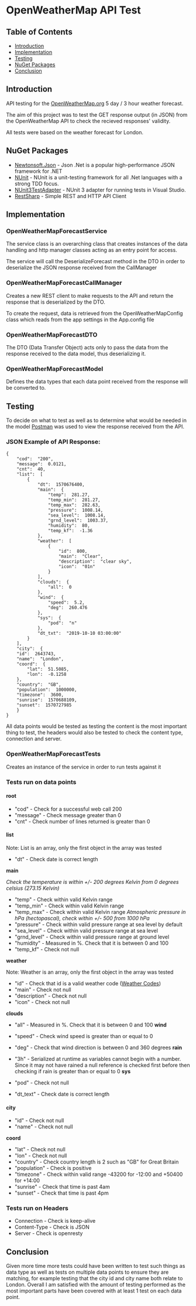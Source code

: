 # OpenWeatherMap API Test
## Table of Contents
* [Introduction](#introduction)
* [Implementation](#implementation)
* [Testing](#testing)
* [NuGet Packages](#nuget-packages)
* [Conclusion](#conclusion)
## Introduction
API testing for the [OpenWeatherMap.org](https://openweathermap.org/api) 5 day / 3 hour weather forecast. 

The aim of this project was to test the GET response output (in JSON) from the OpenWeatherMap API to check the recieved responses' validity. 

All tests were based on the weather forecast for London.
## NuGet Packages

 - [Newtonsoft.Json](https://www.nuget.org/packages/Newtonsoft.Json/) - Json .Net is a popular high-performance JSON framework for .NET
 - [NUnit](https://www.nuget.org/packages/NUnit/) - NUnit is a unit-testing framework for all .Net languages with a strong TDD focus.
 - [NUnit3TestAdapter](https://www.nuget.org/packages/NUnit3TestAdapter/) - NUnit 3 adapter for running tests in Visual Studio.
 - [RestSharp](https://www.nuget.org/packages/RestSharp/) - Simple REST and HTTP API Client

## Implementation
### OpenWeatherMapForecastService
The service class is an overarching class that creates instances of the data handling and http manager classes acting as an entry point for access.

The service will call the DeserializeForecast method in the DTO in order to deserialize the JSON response received from the CallManager 
### OpenWeatherMapForecastCallManager
Creates a new REST client to make requests to the API and return the response that is deserialized by the DTO.

To create the request, data is retrieved from the OpenWeatherMapConfig class which reads from the app settings in the App.config file
### OpenWeatherMapForecastDTO
The DTO (Data Transfer Object) acts only to pass the data from the response received to the data model, thus deserializing it.
### OpenWeatherMapForecastModel
Defines the data types that each data point received from the response will be converted to.
## Testing
To decide on what to test as well as to determine what would be needed in the model [Postman](https://www.getpostman.com/) was used to view the response received from the API.
### JSON Example of API Response:

    {
        "cod":  "200",        
        "message":  0.0121,        
        "cnt":  40,        
        "list":  [        
	        {        
		        "dt":  1570676400,       
		        "main":  {        
			        "temp":  281.27,        
			        "temp_min":  281.27,        
			        "temp_max":  282.63,        
			        "pressure":  1008.14,        
			        "sea_level":  1008.14,        
			        "grnd_level":  1003.37,        
			        "humidity":  80,        
			        "temp_kf":  -1.36        
			    },        
		        "weather":  [       
			        {        
				        "id":  800,        
				        "main":  "Clear",        
				        "description":  "clear sky",        
				        "icon":  "01n"        
			        }        
		        ],        
		        "clouds":  {        
			        "all":  0        
		        },        
		        "wind":  {        
			        "speed":  5.2,        
			        "deg":  260.476        
		        },        
		        "sys":  {        
			        "pod":  "n"        
		        },        
    			"dt_txt":  "2019-10-10 03:00:00"
	    	}
    	],
    	"city":  {    
	    "id":  2643743,    
	    "name":  "London",    
	    "coord":  {    
		    "lat":  51.5085,    
		    "lon":  -0.1258    
	    },    
	    "country":  "GB",    
	    "population":  1000000,    
	    "timezone":  3600,    
	    "sunrise":  1570688109,    
	    "sunset":  1570727985    
	    }    
	}
All data points would be tested as testing the content is the most important thing to test, the headers would also be tested to check the content type, connection and server.
### OpenWeatherMapForecastTests
Creates an instance of the service in order to run tests against it
### Tests run on data points
#### root
 - "cod" - Check for a successful web call 200
 - "message" - Check message greater than 0
 - "cnt" - Check number of lines returned is greater than 0

#### list
 Note: List is an array, only the first object in the array was tested
 - "dt" - Check date is correct length
 
**main**

*Check the temperature is within +/- 200 degrees Kelvin from 0 degrees celsius (273.15 Kelvin)*
 - "temp" - Check within valid Kelvin range
 - "temp_min" - Check within valid Kelvin range
 - "temp_max" - Check within valid Kelvin range
*Atmospheric pressure in hPa (hectopascal), check within +/- 500 from 1000 hPa*
 - "pressure" - Check within valid pressure range at sea level by default
 - "sea_level" - Check within valid pressure range at sea level
 - "grnd_level" - Check within valid pressure range at ground level
 - "humidity" - Measured in %. Check that it is between 0 and 100
 - "temp_kf" - Check not null
 
**weather**

Note: Weather is an array, only the first object in the array was tested
 - "id" - Check that id is a valid weather code ([Weather Codes](https://openweathermap.org/weather-conditions))
 - "main" - Check not null
 - "description" - Check not null
 - "icon" - Check not null
 
**clouds**

 - "all" - Measured in %. Check that it is between 0 and 100
**wind**

- "speed" - Check wind speed is greater than or equal to 0
- "deg" - Check that wind direction is between 0 and 360 degrees
**rain**

- "3h" - Serialized at runtime as variables cannot begin with a number. Since it may not have rained a null reference is checked first before then checking if rain is greater than or equal to 0
**sys** 

- "pod" - Check not null
 - "dt_text" - Check date is correct length
#### city
- "id" - Check not null
- "name" - Check not null

**coord**

- "lat" - Check not null
- "lon" - Check not null
- "country" - Check country length is 2 such as "GB" for Great Britain
- "population" - Check is positive
- "timezone" - Check within valid range -43200 for -12:00 and +50400 for +14:00
- "sunrise" - Check that time is past 4am
- "sunset" - Check that time is past 4pm
### Tests run on Headers
- Connection -  Check is keep-alive
- Content-Type - Check is JSON
- Server - Check is openresty
## Conclusion
Given more time more tests could have been written to test such things as data type as well as tests on multiple data points to ensure they are matching, for example testing that the city id and city name both relate to London. Overall I am satisfied with the amount of testing performed as the most important parts have been covered with at least 1 test on each data point. 
